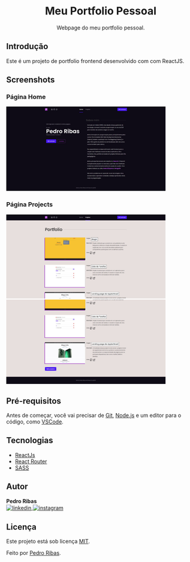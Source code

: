 <h1 align="center">Meu Portfolio Pessoal</h1>
<p align="center">Webpage do meu portfolio pessoal.</p>

## Introdução

Este é um projeto de portfolio frontend desenvolvido com com ReactJS.

## Screenshots

### Página Home

<img width="425px" src="./src/assets/github/home_page.jpg">

### Página Projects

<img width="425px" src="./src/assets/github/projects_page.jpg">
<img width="425px" src="./src/assets/github/projects_page2.jpg">

## Pré-requisitos

Antes de começar, você vai precisar de [Git](https://git-scm.com), [Node.js](https://nodejs.org/en/) e um editor para o código, como [VSCode](https://code.visualstudio.com/).

## Tecnologias

- [ReactJs](https://pt-br.reactjs.org/)
- [React Router](https://reactrouter.com/)
- [SASS](https://sass-lang.com/)

## Autor

**Pedro Ribas**  
<a href="https://linkedin.com/in/pedroibribas/" target="_blank">
<img align="center" src="https://img.shields.io/badge/-pedroibribas-blue?style=flat&logo=linkedin" alt="linkedin"/>
</a>
<a href="https://instagram.com/pedroivo.ribas/" target="_blank">
<img align="center" src="https://img.shields.io/badge/-pedroibribas-%23E4405F?style=flat&logo=instagram&logoColor=white" alt="instagram"/>
</a>

## Licença

Este projeto está sob licença [MIT](LICENSE).

Feito por <a href="https://github.com/pedroibribas" target="_blank">Pedro Ribas</a>.
